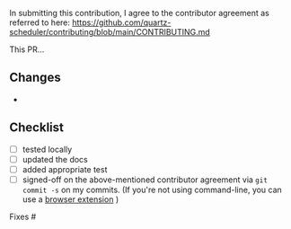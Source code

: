 In submitting this contribution, I agree to the contributor agreement as referred to here: 
https://github.com/quartz-scheduler/contributing/blob/main/CONTRIBUTING.md

This PR...
## Changes
-

## Checklist
- [ ] tested locally
- [ ] updated the docs
- [ ] added appropriate test
- [ ] signed-off on the above-mentioned contributor agreement via `git commit -s` on my commits. 
  (If you're not using command-line, you can use a [browser extension](https://github.com/scottrigby/dco-gh-ui) )

Fixes #

